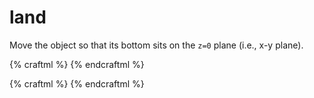 # land

Move the object so that its bottom sits on the `z=0` plane (i.e., x-y plane).

{% craftml %}
<craft>
    <!-- the first cube is 20 units above the plane -->
    <cube t="translate(0 0 20)"></cube>
    <!-- the second cube is 20 units below the plane -->
    <cube t="translate(20 0 -20)"></cube>
</craft>
{% endcraftml %}

{% craftml %}
<craft>
    <!-- both cubes now sit nicely on the `z=0` plane -->
    <cube t="translate(0 0 20) land()"></cube>
    <cube t="translate(20 0 -20) land()"></cube>
</craft>
{% endcraftml %}
